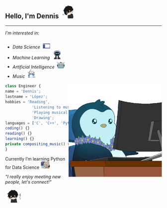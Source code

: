 <h2> Hello, I'm Dennis <img src="gifs/anime.gif" width="50"> </h2>

-------------------

<p><em>I’m interested in: 
<div>
  <ul>
    <li>Data Science <img src="gifs/digital.gif" width="30"></li>
    <li>Machine Learning <img src="gifs/machine.gif" width="30"></li>
    <li>Artificial Intelligence <img src="gifs/robot.gif" width="30"></li>
    <li>Music <img src="gifs/drums.gif" width="30"></li>
  </ul>
</div>
</em>
</p>
<p> <img align='right' src="gifs/work.gif" width="300">

```typescript
class Engineer {
name = 'Dennis';
lastname = 'López';
hobbies = 'Reading', 
            'Listening to music', 
            'Playing musical instruments', 
            'Drawing';
languages = ['C', 'C++', 'Python'];
coding() {}
reading() {}
learning() {}
private compositing_music() {}
}
```

</p>

<p>
Currently I’m learning Python for Data Science <img src="gifs/studying.gif" width="30"> </p>

<div>
  <em>"I really enjoy meeting new people, let's connect!" 
    <p> <img align='center' <img src="gifs/excuse.gif" width="50"> </em> </p>
</div>
